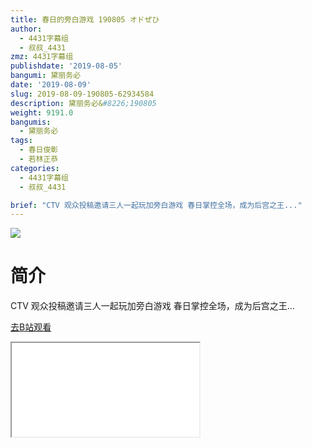 ```yaml
---
title: 春日的旁白游戏 190805 オドぜひ
author:
  - 4431字幕组
  - 叔叔_4431
zmz: 4431字幕组
publishdate: '2019-08-05'
bangumi: 黛丽务必
date: '2019-08-09'
slug: 2019-08-09-190805-62934584
description: 黛丽务必&#8226;190805
weight: 9191.0
bangumis:
  - 黛丽务必
tags:
  - 春日俊彰
  - 若林正恭
categories:
  - 4431字幕组
  - 叔叔_4431

brief: "CTV 观众投稿邀请三人一起玩加旁白游戏 春日掌控全场，成为后宫之王..."
---
```

![](https://raw.githubusercontent.com/tcgriffith/owaraisite/master/static/tmpimg/371b0a9340472419e5e0e44f2af75eaa6aad8272.jpg.480.jpg)
# 简介  
CTV
观众投稿邀请三人一起玩加旁白游戏
春日掌控全场，成为后宫之王...  

[去B站观看](https://www.bilibili.com/video/av62934584/)
<div class ="resp-container"><iframe class="testiframe" src="//player.bilibili.com/player.html?aid=62934584"", scrolling="no", allowfullscreen="true" > </iframe></div> 
